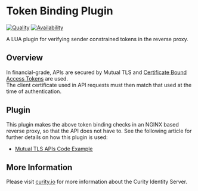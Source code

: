 # Token Binding Plugin

[![Quality](https://img.shields.io/badge/quality-experiment-red)](https://curity.io/resources/code-examples/status/)
[![Availability](https://img.shields.io/badge/availability-source-blue)](https://curity.io/resources/code-examples/status/)

A LUA plugin for verifying sender constrained tokens in the reverse proxy.

## Overview

In financial-grade, APIs are secured by Mutual TLS and [Certificate Bound Access Tokens](https://datatracker.ietf.org/doc/html/rfc8705) are used.\
The client certificate used in API requests must then match that used at the time of authentication.

## Plugin

This plugin makes the above token binding checks in an NGINX based reverse proxy, so that the API does not have to. See the following article for further details on how this plugin is used:

- [Mutual TLS APIs Code Example](https://curity.io/resources/learn/mutual-tls-api/)

## More Information

Please visit [curity.io](https://curity.io/) for more information about the Curity Identity Server.
